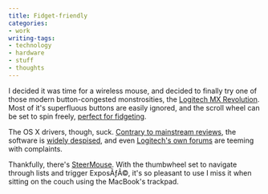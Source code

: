 ```yaml
---
title: Fidget-friendly
categories:
- work
writing-tags:
- technology
- hardware
- stuff
- thoughts
---
```


I decided it was time for a wireless mouse, and decided to finally try one of those modern button-congested monstrosities, the [Logitech MX Revolution][1].  Most of it's superfluous buttons are easily ignored, and the scroll wheel can be set to spin freely, [perfect for fidgeting][2].

The OS X drivers, though, suck.  [Contrary to mainstream reviews][3], the software is [widely despised][4], and even [Logitech's own forums][5] are teeming with complaints.

Thankfully, there's [SteerMouse][6].  With the thumbwheel set to navigate through lists and trigger ExposÃƒÂ©, it's so pleasant to use I miss it when sitting on the couch using the MacBook's trackpad.

   [1]: http://www.amazon.com/Logitech-Revolution-Cordless-Laser-Mouse/dp/B000HCT12O/phobia-20
   [2]: http://boren.nu/archives/2006/09/20/im-scrolling-awaaay-set-frictionless-mode-on-the-microgear/
   [3]: http://theory.isthereason.com/?p=1429
   [4]: http://www.macupdate.com/reviews.php?id=8154
   [5]: http://forums.logitech.com/logitech/board/message?board.id=software_mice&message.id=1651
   [6]: http://plentycom.jp/en/steermouse/
